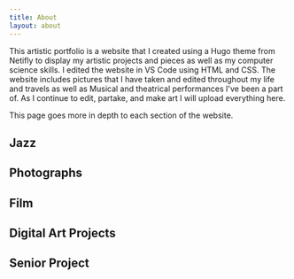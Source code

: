 ```yaml
---
title: About
layout: about
---
```


This artistic portfolio is a website that I created using a Hugo theme from Netifly to display my artistic projects and pieces as well as my computer science skills. I edited the website in VS Code using HTML and CSS. The website includes pictures that I have taken and edited throughout my life and travels as well as Musical and theatrical performances I've been a part of. As I continue to edit, partake, and make art I will upload everything here.

This page goes more in depth to each section of the website.

## Jazz


## Photographs

## Film

## Digital Art Projects

## Senior Project



